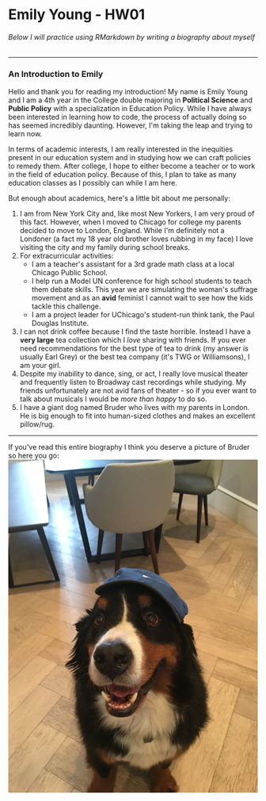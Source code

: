 # Emily Young - HW01  
###### *Below I will practice using RMarkdown by writing a biography about myself*   
***
### An Introduction to Emily  
Hello and thank you for reading my introduction! My name is Emily Young and I 
am a 4th year in the College double majoring in **Political Science** and **Public Policy** 
with a specialization in Education Policy. While I have always been interested in learning 
how to code, the process of actually doing so has seemed incredibly daunting. However, I'm taking
the leap and trying to learn now.

In terms of academic interests, I am really interested in the inequities present in our education 
system and in studying how we can craft policies to remedy them.
After college, I hope to either become a teacher or to work in the field of education 
policy. Because of this, I plan to take as many education
classes as I possibly can while I am here. 

But enough about academics, here's a little bit about me personally: 

1. I am from New York City and, like most New Yorkers, I am very proud of this fact. 
However, when I moved to Chicago for college my parents decided to move to London, England.
While I'm definitely not a Londoner (a fact my 18 year old
brother loves rubbing in my face) I love visiting the city and my family during school breaks.  
2. For extracurricular activities:
    + I am a teacher's assistant for a 3rd grade math class at a local Chicago Public School.
    + I help run a Model UN conference for high school students to teach them debate skills. 
  This year we are simulating the woman's suffrage movement and as an **avid** feminist 
  I cannot wait to see how the kids tackle this challenge.  
    + I am a project leader for UChicago's student-run think tank, the Paul
  Douglas Institute.  
3. I can not drink coffee because I find the taste horrible. Instead I have a 
**very large** tea collection which I *love* sharing with friends. If you ever need 
recommendations for the best type of tea to drink (my answer is usually Earl Grey) 
or the best tea company (it's TWG or Williamsons), I am your girl. 
4. Despite my inability to dance, sing, or act, I really love musical theater
and frequently listen to Broadway cast recordings while studying. My friends unfortunately
are not avid fans of theater - so if you ever want to talk about musicals I would be 
*more than happy* to do so.
5. I have a giant dog named Bruder who lives with my parents in London.
He is big enough to fit into human-sized clothes and makes an excellent pillow/rug.

***

If you've read this entire biography I think you deserve a picture of Bruder so here you go:
![](IMG_4301.jpeg)

